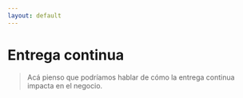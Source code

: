 ```yaml
---
layout: default
---
```


# Entrega continua

> Acá pienso que podríamos hablar de cómo la entrega continua impacta en el negocio.
